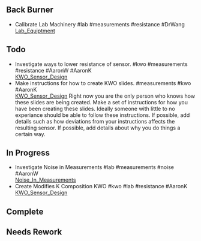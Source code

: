 ## Back Burner
- Calibrate Lab Machinery #lab #measurements #resistance #DrWang  
  [Lab_Equiptment](/Lab_Equiptment.md)
  

## Todo
- Investigate ways to lower resistance of sensor. #kwo #measurements #resistance #AaronW #AaronK  
  [KWO_Sensor_Design](/KWO_Sensor_Design.md)
- Make instructions for how to create KWO slides. #measurements #kwo #AaronK  
  [KWO_Sensor_Design](/KWO_Sensor_Design.md)
  Right now you are the only person who knows how these slides are being created. Make a set of instructions for how you have been creating these slides. Ideally someone with little to no experiance should be able to follow these instructions.
  If possible, add details such as how deviations from your instructions affects the resulting sensor. 
  If possible, add details about why you do things a certain way.

## In Progress
- Investigate Noise in Measurements #lab #measurements #noise #AaronW  
  [Noise_In_Measurements](/Noise_In_Measurements.md)
- Create Modifies K Composition KWO #kwo #lab #resistance #AaronK  
  [KWO_Sensor_Design](/KWO_Sensor_Design.md)

## Complete

## Needs Rework
